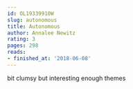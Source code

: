 ```yaml
---
id: OL19339910W
slug: autonomous
title: Autonomous
author: Annalee Newitz
rating: 3
pages: 298
reads:
- finished_at: '2018-06-08'
---
```

bit clumsy but interesting enough themes
